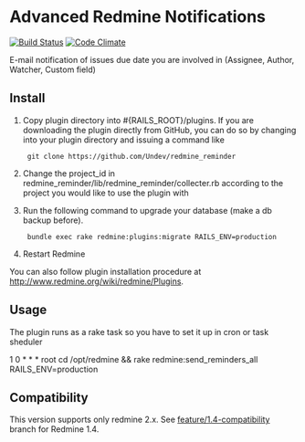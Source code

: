 # Advanced Redmine Notifications

[![Build Status](https://travis-ci.org/Undev/redmine_reminder.png)](https://travis-ci.org/Undev/redmine_reminder)
[![Code Climate](https://codeclimate.com/github/Undev/redmine_reminder.png)](https://codeclimate.com/github/Undev/redmine_reminder)

E-mail notification of issues due date you are involved in (Assignee, Author, Watcher, Custom field)

## Install

1. Copy plugin directory into #{RAILS_ROOT}/plugins.
If you are downloading the plugin directly from GitHub,
you can do so by changing into your plugin directory and issuing a command like

        git clone https://github.com/Undev/redmine_reminder

2. Change the project_id in redmine_reminder/lib/redmine_reminder/collecter.rb according to the project you would like to use the plugin with

2. Run the following command to upgrade your database (make a db backup before).

        bundle exec rake redmine:plugins:migrate RAILS_ENV=production

3. Restart Redmine

You can also follow plugin installation procedure at http://www.redmine.org/wiki/redmine/Plugins.

## Usage

The plugin runs as a rake task so you have to set it up in cron or task sheduler

1 0 * * *       root    cd /opt/redmine && rake redmine:send_reminders_all RAILS_ENV=production

## Compatibility

This version supports only redmine 2.x. See [feature/1.4-compatibility](https://github.com/Undev/redmine_reminder/tree/feature/1.4-compatibility) branch for Redmine 1.4.
